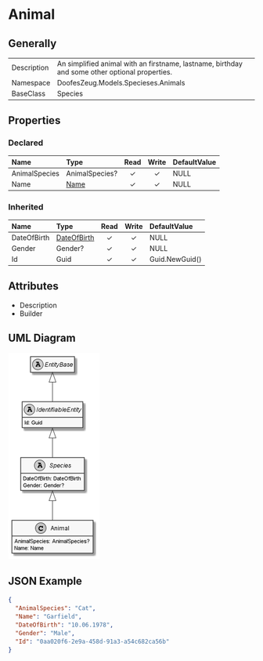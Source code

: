 ﻿# Animal

## Generally

|||
|:-|:-|
|Description|An simplified animal with an firstname, lastname, birthday and some other optional properties.|
|Namespace|DoofesZeug.Models.Specieses.Animals|
|BaseClass|Species|

## Properties

### Declared

|Name|Type|Read|Write|DefaultValue|
|:---|:---|:--:|:---:|:-----------|
|AnimalSpecies|AnimalSpecies?|&#x2713;|&#x2713;|NULL|
|Name|[Name](../../Models/DoofesZeug.Models.Specieses/Name.md)|&#x2713;|&#x2713;|NULL|

### Inherited

|Name|Type|Read|Write|DefaultValue|
|:---|:---|:--:|:---:|:-----------|
|DateOfBirth|[DateOfBirth](../../Models/DoofesZeug.Models.DateAndTime/DateOfBirth.md)|&#x2713;|&#x2713;|NULL|
|Gender|Gender?|&#x2713;|&#x2713;|NULL|
|Id|Guid|&#x2713;|&#x2713;|Guid.NewGuid()|

## Attributes

- Description
- Builder

## UML Diagram

![Animal.png](./Animal.png "Animal")

## JSON Example

```json
{
  "AnimalSpecies": "Cat",
  "Name": "Garfield",
  "DateOfBirth": "10.06.1978",
  "Gender": "Male",
  "Id": "0aa020f6-2e9a-458d-91a3-a54c682ca56b"
}
```

